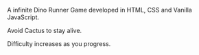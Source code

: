 A infinite Dino Runner Game developed in HTML, CSS and Vanilla JavaScript.

Avoid Cactus to stay alive.

Difficulty increases as you progress.
